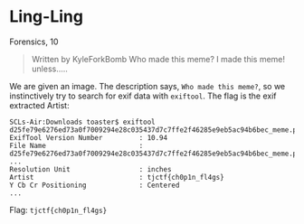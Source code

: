 # Ling-Ling
Forensics, 10

>  Written by KyleForkBomb
>  Who made this meme? I made this meme! unless..... 

We are given an image. The description says, `Who made this meme?`, so we instinctively try to search for exif data with `exiftool`. The flag is the exif extracted Artist:

```
SCLs-Air:Downloads toaster$ exiftool d25fe79e6276ed73a0f7009294e28c035437d7c7ffe2f46285e9eb5ac94b6bec_meme.png
ExifTool Version Number         : 10.94
File Name                       : d25fe79e6276ed73a0f7009294e28c035437d7c7ffe2f46285e9eb5ac94b6bec_meme.png
...
Resolution Unit                 : inches
Artist                          : tjctf{ch0p1n_fl4gs}
Y Cb Cr Positioning             : Centered
...
```

Flag: `tjctf{ch0p1n_fl4gs}`